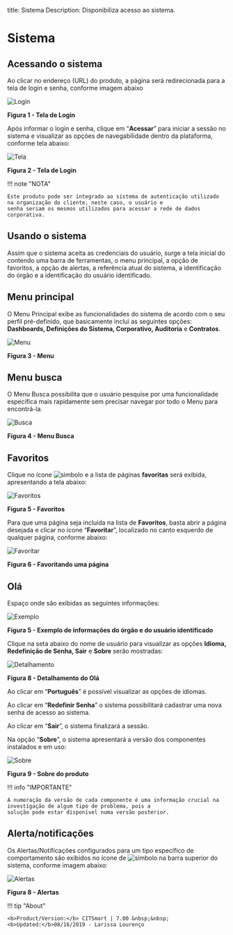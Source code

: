 title:  Sistema
Description: Disponibiliza acesso ao sistema. 
# Sistema

Acessando o sistema
----------------------

Ao clicar no endereço (URL) do produto, a página será redirecionada para a tela de login e senha, conforme imagem abaixo

![Login](images/login.img1.jpg)

**Figura 1 - Tela de Login**

Após informar o login e senha, clique em “**Acessar**” para iniciar a sessão no sistema e visualizar as opções de navegabilidade
dentro da plataforma, conforme tela abaixo:

![Tela](images/login.img2.jpg)

**Figura 2 - Tela de Login**

!!! note "NOTA"

    Este produto pode ser integrado ao sistema de autenticação utilizado na organização do cliente, neste caso, o usuário e
    senha seriam os mesmos utilizados para acessar a rede de dados corporativa.
    
Usando o sistema
--------------------

Assim que o sistema aceita as credenciais do usuário, surge a tela inicial do contendo uma barra de ferramentas, o menu
principal, a opção de favoritos, a opção de alertas, a referência atual do sistema, a identificação do órgão e a identificação
do usuário identificado.

Menu principal
-----------------

O Menu Principal exibe as funcionalidades do sistema de acordo com o seu perfil pré-definido, que basicamente inclui as
seguintes opções: **Dashboards, Definições do Sistema, Corporativo, Auditoria** e **Contratos**.

![Menu](images/login.img3.jpg)

**Figura 3 - Menu**

Menu busca
------------

O Menu Busca possibilita que o usuário pesquise por uma funcionalidade específica mais rapidamente sem precisar navegar por 
todo o Menu para encontrá-la.

![Busca](images/login.img4.jpg)

**Figura 4 - Menu Busca**

Favoritos
------------

Clique no ícone ![simbolo](images/simb.estrela.jpg) e a lista de páginas **favoritas** será exibida, apresentando a tela 
abaixo:

![Favoritos](images/login.img5.jpg)

**Figura 5 - Favoritos**

Para que uma página seja incluída na lista de **Favoritos**, basta abrir a página desejada e clicar no ícone “**Favoritar**”, 
localizado no canto esquerdo de qualquer página, conforme abaixo:

![Favoritar](images/login.img6.jpg)

**Figura 6 - Favoritando uma página**

Olá
-----

Espaço onde são exibidas as seguintes informações:

![Exemplo](images/login.img7.jpg)

**Figura 5 - Exemplo de informações do órgão e do usuário identificado**

Clique na seta abaixo do nome de usuário para visualizar as opções **Idioma, Redefinição de Senha, Sair** e **Sobre**
serão mostradas:

![Detalhamento](images/login.img8.jpg)

**Figura 8 - Detalhamento do Olá**

Ao clicar em “**Português**” é possível visualizar as opções de idiomas.

Ao clicar em “**Redefinir Senha**” o sistema possibilitará cadastrar uma nova senha de acesso ao sistema.

Ao clicar em “**Sair**”, o sistema finalizará a sessão.

Na opção “**Sobre**”, o sistema apresentará a versão dos componentes instalados e em uso:

![Sobre](images/login.img9.jpg)

**Figura 9 - Sobre do produto**

!!! info "IMPORTANTE"

    A numeração da versão de cada componente é uma informação crucial na investigação de algum tipo de problema, pois a 
    solução pode estar disponível numa versão posterior.
    
Alerta/notificações
----------------------

Os Alertas/Notificações configurados para um tipo específico de comportamento são exibidos no ícone de 
![simbolo](images/simb.sino.jpg) na barra superior do sistema, conforme imagem abaixo:

![Alertas](images/login.img10.jpg)

**Figura 8 - Alertas**

!!! tip "About"

    <b>Product/Version:</b> CITSmart | 7.00 &nbsp;&nbsp;
    <b>Updated:</b>08/16/2019 - Larissa Lourenço







































